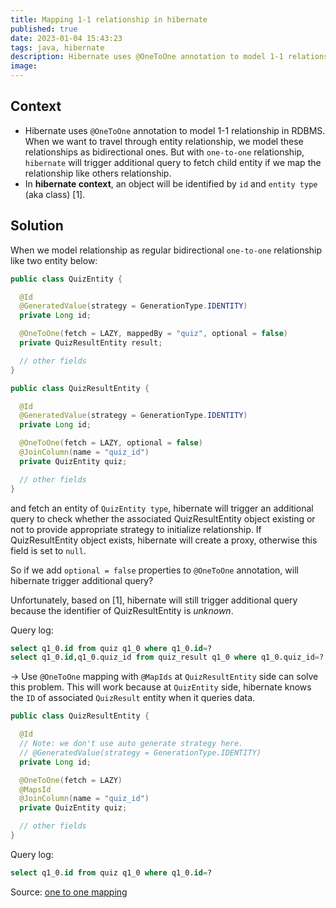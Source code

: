 ```yaml
---
title: Mapping 1-1 relationship in hibernate
published: true
date: 2023-01-04 15:43:23
tags: java, hibernate
description: Hibernate uses @OneToOne annotation to model 1-1 relationship in RDBMS
image: 
---
```

## Context

<ul>
<li>Hibernate uses <code>@OneToOne</code> annotation to model 1-1 relationship in RDBMS. When we want to travel through entity
relationship, we model these relationships as bidirectional ones. But with <code>one-to-one</code> relationship, <code>hibernate</code> will
trigger additional query to fetch child entity if we map the relationship like others relationship.</li>
<li>In <strong>hibernate context</strong>, an object will be identified by <code>id</code> and <code>entity type</code> (aka class) [1].</li>
</ul>

## Solution

When we model relationship as regular bidirectional `one-to-one` relationship like two entity below:

```java
public class QuizEntity {

  @Id
  @GeneratedValue(strategy = GenerationType.IDENTITY)
  private Long id;

  @OneToOne(fetch = LAZY, mappedBy = "quiz", optional = false)
  private QuizResultEntity result;

  // other fields
}

public class QuizResultEntity {

  @Id
  @GeneratedValue(strategy = GenerationType.IDENTITY)
  private Long id;

  @OneToOne(fetch = LAZY, optional = false)
  @JoinColumn(name = "quiz_id")
  private QuizEntity quiz;

  // other fields
}
```

and fetch an entity of `QuizEntity type`, hibernate will trigger an additional query to check whether the associated QuizResultEntity object
existing or not to provide appropriate strategy to initialize relationship. If QuizResultEntity object exists, hibernate will create
a proxy, otherwise this field is set to `null`.

So if we add `optional = false` properties to `@OneToOne` annotation, will hibernate trigger additional query?

Unfortunately, based on [1], hibernate will still trigger additional query because the identifier of QuizResultEntity is _unknown_.

Query log:
```sql
select q1_0.id from quiz q1_0 where q1_0.id=?
select q1_0.id,q1_0.quiz_id from quiz_result q1_0 where q1_0.quiz_id=?
```

-> Use `@OneToOne` mapping with `@MapIds` at `QuizResultEntity` side can solve this problem. This will work because at `QuizEntity` side, hibernate knows the `ID` of associated `QuizResult` entity when it queries data.

```java
public class QuizResultEntity {

  @Id
  // Note: we don't use auto generate strategy here.
  // @GeneratedValue(strategy = GenerationType.IDENTITY)
  private Long id;

  @OneToOne(fetch = LAZY)
  @MapsId
  @JoinColumn(name = "quiz_id")
  private QuizEntity quiz;

  // other fields
}
```

Query log:
```sql
select q1_0.id from quiz q1_0 where q1_0.id=?
```

Source: [one to one mapping](https://github.com/dangngoctam00/learning-spring/tree/master/one-to-one)